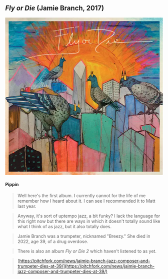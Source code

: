 ## *Fly or Die* (Jamie Branch, 2017)

![Fly or die album cover](../assets/covers/fly-or-die.png)

#### Pippin
> Well here's the first album. I currently cannot for the life of me remember how I heard about it. I can see I recommended it to Matt last year.

> Anyway, it's sort of uptempo jazz, a bit funky? I lack the language for this right now but there are ways in which it doesn't totally sound like what I think of as jazz, but it also totally does.

> Jamie Branch was a trumpeter, nicknamed "Breezy." She died in 2022, age 39, of a drug overdose. 

> There is also an album *Fly or Die 2* which haven't listened to as yet.

> [https://pitchfork.com/news/jaimie-branch-jazz-composer-and-trumpeter-dies-at-39/](https://pitchfork.com/news/jaimie-branch-jazz-composer-and-trumpeter-dies-at-39/)